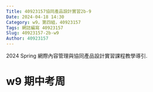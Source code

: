 ```yaml
---
Title: 40923157協同產品設計實習2b-9
Date: 2024-04-18 14:30
Category: w9，第四組，40923157
Tags: 網誌編寫 40923157
Slug: 40923157-2b-w9
Author: 40923157
---
```


2024 Spring 網際內容管理與協同產品設計實習課程教學導引.

<!-- PELICAN_END_SUMMARY -->
# w9 期中考周